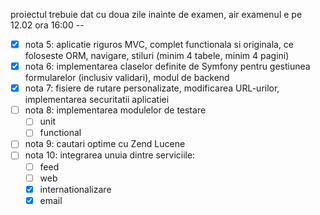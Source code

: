  proiectul trebuie dat cu doua zile inainte de examen, air examenul e pe 12.02 ora 16:00 -- 
- [X] nota 5: aplicatie riguros MVC, complet functionala si originala, ce foloseste ORM, navigare, stiluri (minim 4 tabele, minim 4 pagini)
- [X] nota 6: implementarea claselor definite de Symfony pentru gestiunea formularelor (inclusiv validari), modul de backend
- [X] nota 7: fisiere de rutare personalizate, modificarea URL-urilor, implementarea securitatii aplicatiei
- [ ] nota 8: implementarea modulelor de testare 
    - [ ] unit
    - [ ] functional
- [ ] nota 9: cautari optime cu Zend Lucene
- [ ] nota 10: integrarea unuia dintre serviciile: 
    - [ ] feed
    - [ ] web
    - [X] internationalizare
    - [X] email